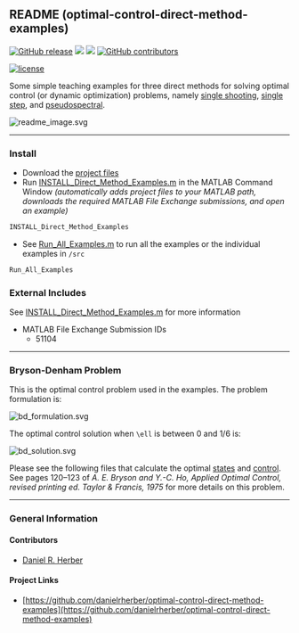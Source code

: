 ## README (optimal-control-direct-method-examples)

[![GitHub release](https://img.shields.io/github/release/danielrherber/optimal-control-direct-method-examples.svg)](https://github.com/danielrherber/optimal-control-direct-method-examples/releases/latest)
[![](https://img.shields.io/badge/language-matlab-EF963C.svg)](https://www.mathworks.com/products/matlab.html)
[![](https://img.shields.io/github/issues-raw/danielrherber/optimal-control-direct-method-examples.svg)](https://github.com/danielrherber/optimal-control-direct-method-examples/issues)
[![GitHub contributors](https://img.shields.io/github/contributors/danielrherber/optimal-control-direct-method-examples.svg)](https://github.com/danielrherber/optimal-control-direct-method-examples/graphs/contributors)

[![license](https://img.shields.io/github/license/danielrherber/optimal-control-direct-method-examples.svg)](https://github.com/danielrherber/optimal-control-direct-method-examples/blob/master/License)

Some simple teaching examples for three direct methods for solving optimal control (or dynamic optimization) problems, namely [single shooting](https://github.com/danielrherber/optimal-control-direct-method-examples/blob/master/src/Method_SingleShooting.m), [single step](https://github.com/danielrherber/optimal-control-direct-method-examples/blob/master/src/Method_SingleStep.m), and [pseudospectral](https://github.com/danielrherber/optimal-control-direct-method-examples/blob/master/src/Method_Pseudospectral.m).

![readme_image.svg](http://www.danielherber.com/img/projects/optimal-control-direct-method-examples/readme_image.svg)

---
### Install
- Download the [project files](https://github.com/danielrherber/optimal-control-direct-method-examples/archive/master.zip)
- Run [INSTALL_Direct_Method_Examples.m](https://github.com/danielrherber/optimal-control-direct-method-examples/blob/master/INSTALL_Direct_Method_Examples.m) in the MATLAB Command Window *(automatically adds project files to your MATLAB path, downloads the required MATLAB File Exchange submissions, and open an example)*
```tex
INSTALL_Direct_Method_Examples
```
- See [Run_All_Examples.m](https://github.com/danielrherber/optimal-control-direct-method-examples/blob/master/src/Run_All_Examples.m) to run all the examples or the individual examples in `/src`
```tex
Run_All_Examples
```

### External Includes
See [INSTALL_Direct_Method_Examples.m](https://github.com/danielrherber/optimal-control-direct-method-examples/blob/master/INSTALL_Direct_Method_Examples.m) for more information
- MATLAB File Exchange Submission IDs
	- 51104

---
### Bryson-Denham Problem

This is the optimal control problem used in the examples. The problem formulation is:

![bd_formulation.svg](http://www.danielherber.com/img/projects/optimal-control-direct-method-examples/bd_formulation.svg)

The optimal control solution when `\ell` is between 0 and 1/6 is:

![bd_solution.svg](http://www.danielherber.com/img/projects/optimal-control-direct-method-examples/bd_solution.svg)

Please see the following files that calculate the optimal [states](https://github.com/danielrherber/optimal-control-direct-method-examples/blob/master/src/bryson-denham/BrysonDenham_Solution_States.m) and [control](https://github.com/danielrherber/optimal-control-direct-method-examples/blob/master/src/bryson-denham/BrysonDenham_Solution_Control.m). See pages 120–123 of *A. E. Bryson and Y.-C. Ho, Applied Optimal Control, revised printing ed. Taylor & Francis, 1975* for more details on this problem.

---
### General Information

#### Contributors
- [Daniel R. Herber](https://github.com/danielrherber)

#### Project Links
- [https://github.com/danielrherber/optimal-control-direct-method-examples](https://github.com/danielrherber/optimal-control-direct-method-examples)
<!-- - [http://www.mathworks.com/matlabcentral/fileexchange/XXXXX](http://www.mathworks.com/matlabcentral/fileexchange/XXXXX) -->